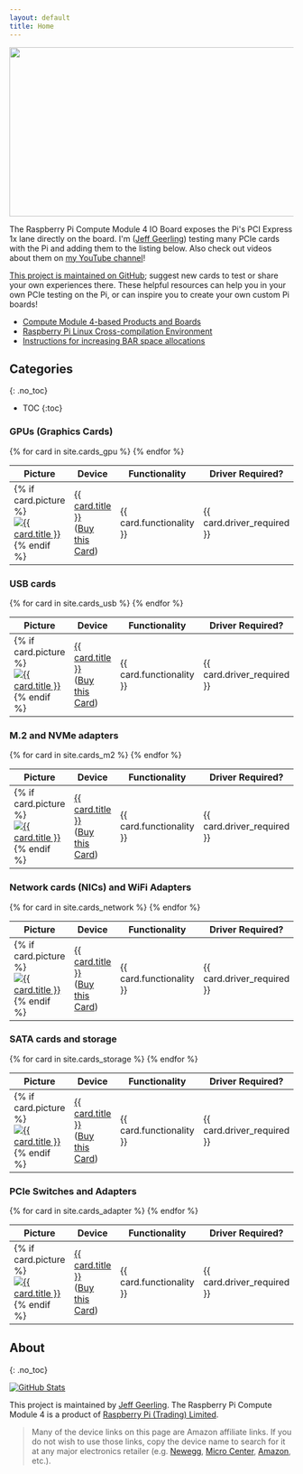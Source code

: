 ```yaml
---
layout: default
title: Home
---
```

<img src="{{ site.url }}/images/cm4-io-board-pcie-slot.jpeg" style="display: block; margin: auto;" width="595" height="300" />

The Raspberry Pi Compute Module 4 IO Board exposes the Pi's PCI Express 1x lane directly on the board. I'm ([Jeff Geerling](https://www.jeffgeerling.com)) testing many PCIe cards with the Pi and adding them to the listing below. Also check out videos about them on [my YouTube channel](https://www.youtube.com/c/JeffGeerling)!

[This project is maintained on GitHub](https://github.com/geerlingguy/raspberry-pi-pcie-devices); suggest new cards to test or share your own experiences there. These helpful resources can help you in your own PCIe testing on the Pi, or can inspire you to create your own custom Pi boards!

  - [Compute Module 4-based Products and Boards](boards_cm)
  - [Raspberry Pi Linux Cross-compilation Environment](https://github.com/geerlingguy/raspberry-pi-pcie-devices/tree/master/extras/cross-compile)
  - [Instructions for increasing BAR space allocations](https://gist.github.com/geerlingguy/9d78ea34cab8e18d71ee5954417429df)

## Categories
{: .no_toc}

- TOC
{:toc}

### GPUs (Graphics Cards)

<table class="card_table">
  <thead>
    <tr>
      <th>Picture</th>
      <th>Device</th>
      <th>Functionality</th>
      <th>Driver Required?</th>
    </tr>
  </thead>
  <tbody>
{% for card in site.cards_gpu %}
    <tr>
      <td>
        {% if card.picture %}
          <a href="{{ card.url }}"><img class="card_table_picture" src="{{ card.picture | image_thumbnail }}" alt="{{ card.title }}"></a>
        {% endif %}
      </td>
      <td>
        <a href="{{ card.url }}">{{ card.title }}</a><br>
        (<a href="{{ card.buy_link }}">Buy this Card</a>)
      </td>
      <td>{{ card.functionality }}</td>
      <td>{{ card.driver_required }}</td>
    </tr>
{% endfor %}
  </tbody>
</table>

### USB cards

<table class="card_table">
  <thead>
    <tr>
      <th>Picture</th>
      <th>Device</th>
      <th>Functionality</th>
      <th>Driver Required?</th>
    </tr>
  </thead>
  <tbody>
{% for card in site.cards_usb %}
    <tr>
      <td>
        {% if card.picture %}
          <a href="{{ card.url }}"><img class="card_table_picture" src="{{ card.picture | image_thumbnail }}" alt="{{ card.title }}"></a>
        {% endif %}
      </td>
      <td>
        <a href="{{ card.url }}">{{ card.title }}</a><br>
        (<a href="{{ card.buy_link }}">Buy this Card</a>)
      </td>
      <td>{{ card.functionality }}</td>
      <td>{{ card.driver_required }}</td>
    </tr>
{% endfor %}
  </tbody>
</table>

### M.2 and NVMe adapters

<table class="card_table">
  <thead>
    <tr>
      <th>Picture</th>
      <th>Device</th>
      <th>Functionality</th>
      <th>Driver Required?</th>
    </tr>
  </thead>
  <tbody>
{% for card in site.cards_m2 %}
    <tr>
      <td>
        {% if card.picture %}
          <a href="{{ card.url }}"><img class="card_table_picture" src="{{ card.picture | image_thumbnail }}" alt="{{ card.title }}"></a>
        {% endif %}
      </td>
      <td>
        <a href="{{ card.url }}">{{ card.title }}</a><br>
        (<a href="{{ card.buy_link }}">Buy this Card</a>)
      </td>
      <td>{{ card.functionality }}</td>
      <td>{{ card.driver_required }}</td>
    </tr>
{% endfor %}
  </tbody>
</table>

### Network cards (NICs) and WiFi Adapters

<table class="card_table">
  <thead>
    <tr>
      <th>Picture</th>
      <th>Device</th>
      <th>Functionality</th>
      <th>Driver Required?</th>
    </tr>
  </thead>
  <tbody>
{% for card in site.cards_network %}
    <tr>
      <td>
        {% if card.picture %}
          <a href="{{ card.url }}"><img class="card_table_picture" src="{{ card.picture | image_thumbnail }}" alt="{{ card.title }}"></a>
        {% endif %}
      </td>
      <td>
        <a href="{{ card.url }}">{{ card.title }}</a><br>
        (<a href="{{ card.buy_link }}">Buy this Card</a>)
      </td>
      <td>{{ card.functionality }}</td>
      <td>{{ card.driver_required }}</td>
    </tr>
{% endfor %}
  </tbody>
</table>

### SATA cards and storage

<table class="card_table">
  <thead>
    <tr>
      <th>Picture</th>
      <th>Device</th>
      <th>Functionality</th>
      <th>Driver Required?</th>
    </tr>
  </thead>
  <tbody>
{% for card in site.cards_storage %}
    <tr>
      <td>
        {% if card.picture %}
          <a href="{{ card.url }}"><img class="card_table_picture" src="{{ card.picture | image_thumbnail }}" alt="{{ card.title }}"></a>
        {% endif %}
      </td>
      <td>
        <a href="{{ card.url }}">{{ card.title }}</a><br>
        (<a href="{{ card.buy_link }}">Buy this Card</a>)
      </td>
      <td>{{ card.functionality }}</td>
      <td>{{ card.driver_required }}</td>
    </tr>
{% endfor %}
  </tbody>
</table>

### PCIe Switches and Adapters

<table class="card_table">
  <thead>
    <tr>
      <th>Picture</th>
      <th>Device</th>
      <th>Functionality</th>
      <th>Driver Required?</th>
    </tr>
  </thead>
  <tbody>
{% for card in site.cards_adapter %}
    <tr>
      <td>
        {% if card.picture %}
          <a href="{{ card.url }}"><img class="card_table_picture" src="{{ card.picture | image_thumbnail }}" alt="{{ card.title }}"></a>
        {% endif %}
      </td>
      <td>
        <a href="{{ card.url }}">{{ card.title }}</a><br>
        (<a href="{{ card.buy_link }}">Buy this Card</a>)
      </td>
      <td>{{ card.functionality }}</td>
      <td>{{ card.driver_required }}</td>
    </tr>
{% endfor %}
  </tbody>
</table>

## About
{: .no_toc}

[![GitHub Stats](https://github-readme-stats.vercel.app/api/pin?username=geerlingguy&repo=raspberry-pi-pcie-devices&show_icons=true&hide_border=true&show_owner=true&theme=graywhite)](https://github.com/geerlingguy/raspberry-pi-pcie-devices)

This project is maintained by [Jeff Geerling](https://www.jeffgeerling.com). The Raspberry Pi Compute Module 4 is a product of [Raspberry Pi (Trading) Limited](https://www.raspberrypi.org/about/).

> Many of the device links on this page are Amazon affiliate links. If you do not wish to use those links, copy the device name to search for it at any major electronics retailer (e.g. [Newegg](https://www.newegg.com), [Micro Center](https://www.microcenter.com), [Amazon](https://www.amazon.com), etc.).
